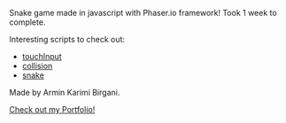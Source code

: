 Snake game made in javascript with Phaser.io framework!
Took 1 week to complete.

Interesting scripts to check out:

- [touchInput](https://github.com/DasArmin/SnakePhaser/blob/master/Scripts/Input/touchInput.js)
- [collision](https://github.com/DasArmin/SnakePhaser/blob/master/Scripts/Collision/collision.js)
- [snake](https://github.com/DasArmin/SnakePhaser/blob/master/Scripts/Gameplay/snake.js)

Made by Armin Karimi Birgani.

[Check out my Portfolio!](http://armin-rkb.com/)
